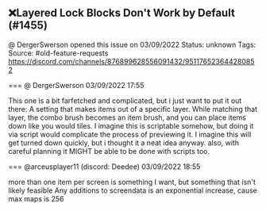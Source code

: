 ## ❌Layered Lock Blocks Don't Work by Default (#1455)
@ DergerSwerson opened this issue on 03/09/2022
Status: unknown
Tags: 
Source: #old-feature-requests https://discord.com/channels/876899628556091432/951176523644280852


=== @ DergerSwerson 03/09/2022 17:55

This one is a bit farfetched and complicated, but i just want to put it out there: A setting that makes items out of a specific layer. While matching that layer, the combo brush becomes an item brush, and you can place items down like you would tiles. I imagine this is scriptable somehow, but doing it via script would complicate the process of previewing it. I imagine this will get turned down quickly, but i thought it a neat idea anyway. also, with careful planning it MIGHT be able to be done with scripts too.

=== @arceusplayer11 (discord: Deedee) 03/09/2022 18:55

more than one item per screen is something I want, but something that isn't likely feasible
Any additions to screendata is an exponential increase, cause max maps is 256
